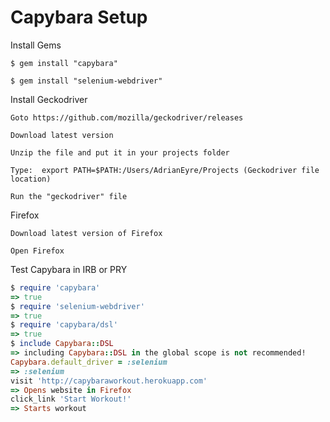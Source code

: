 # Capybara Setup


Install Gems
```
$ gem install "capybara"

$ gem install "selenium-webdriver"
```

Install Geckodriver
```
Goto https://github.com/mozilla/geckodriver/releases

Download latest version

Unzip the file and put it in your projects folder

Type:  export PATH=$PATH:/Users/AdrianEyre/Projects (Geckodriver file location)

Run the "geckodriver" file
```

Firefox
```
Download latest version of Firefox

Open Firefox
```

Test Capybara in IRB or PRY
```ruby
$ require 'capybara'
=> true
$ require 'selenium-webdriver'
=> true
$ require 'capybara/dsl'
=> true
$ include Capybara::DSL
=> including Capybara::DSL in the global scope is not recommended!
Capybara.default_driver = :selenium
=> :selenium
visit 'http://capybaraworkout.herokuapp.com'
=> Opens website in Firefox
click_link 'Start Workout!'
=> Starts workout
```
